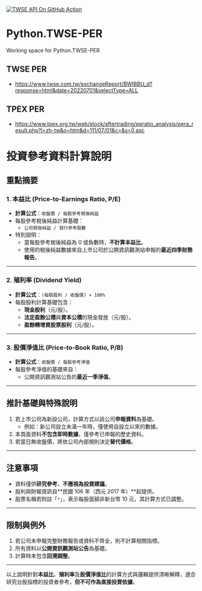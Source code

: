 [![TWSE API On GitHub Action](https://github.com/wenchiehlee/Python.TWSE-PER/actions/workflows/TWSE-API-Action.yaml/badge.svg?branch=main)](https://github.com/wenchiehlee/Python.TWSE-PER/actions/workflows/TWSE-API-Action.yaml)
# Python.TWSE-PER
Working space for Python.TWSE-PER

## TWSE PER
* https://www.twse.com.tw/exchangeReport/BWIBBU_d?response=html&date=20220701&selectType=ALL

## TPEX PER

* https://www.tpex.org.tw/web/stock/aftertrading/peratio_analysis/pera_result.php?l=zh-tw&o=htm&d=111/07/01&c=&s=0,asc



# 投資參考資料計算說明

## 重點摘要

### 1. **本益比 (Price-to-Earnings Ratio, P/E)**
- **計算公式**：`收盤價 / 每股參考稅後純益`
- 每股參考稅後純益計算基礎：
  - `公司稅後純益 / 發行參考股數`
- 特別說明：
  - 當每股參考稅後純益為 0 或負數時，**不計算本益比**。
  - 使用的稅後純益數據來自上市公司於公開資訊觀測站申報的**最近四季財務報告**。

---

### 2. **殖利率 (Dividend Yield)**
- **計算公式**：`(每股股利 / 收盤價) × 100%`
- 每股股利計算基礎包含：
  - **現金股利**（元/股）。
  - **法定盈餘公積**與**資本公積**的現金發放（元/股）。
  - **盈餘轉增資股票股利**（元/股）。

---

### 3. **股價淨值比 (Price-to-Book Ratio, P/B)**
- **計算公式**：`收盤價 / 每股參考淨值`
- 每股參考淨值的基礎來自：
  - 公開資訊觀測站公告的**最近一季淨值**。

---

## 推計基礎與特殊說明
1. 若上市公司為新設公司，計算方式以該公司**申報資料**為基礎。
   - 例如：新公司設立未滿一年時，僅使用自設立以來的數據。
2. 本頁面資料**不包含即時數據**，僅參考已申報的歷史資料。
3. 若當日無收盤價，將依公司內部規則決定**替代價格**。

---

## 注意事項
- 資料僅供**研究參考**，**不應視為投資建議**。
- 股利與財報資訊自**民國 106 年（西元 2017 年）**起提供。
- 股票名稱若附註「`*`」，表示每股面額非新台幣 10 元，其計算方式已調整。

---

## 限制與例外
1. 若公司未申報完整財務報告或資料不齊全，則不計算相關指標。
2. 所有資料以**公開資訊觀測站公告**為基礎。
3. 計算時未包含**回溯調整**。

---

以上說明針對**本益比**、**殖利率**及**股價淨值比**的計算方式與邏輯提供清晰解釋，適合研究台股指標的投資者參考，**但不可作為直接投資依據**。
